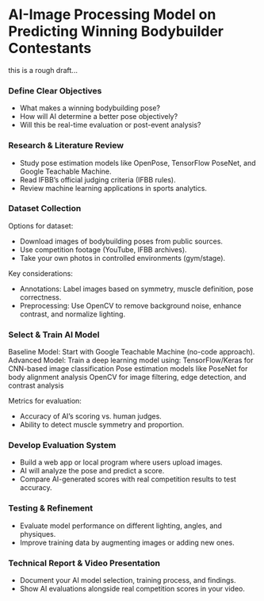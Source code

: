 # AI-Image Processing Model on Predicting Winning Bodybuilder Contestants 

this is a rough draft...

### Define Clear Objectives
- What makes a winning bodybuilding pose?
- How will AI determine a better pose objectively?
- Will this be real-time evaluation or post-event analysis?
### Research & Literature Review
- Study pose estimation models like OpenPose, TensorFlow PoseNet, and Google Teachable Machine.
- Read IFBB’s official judging criteria (IFBB rules).
- Review machine learning applications in sports analytics.
### Dataset Collection
Options for dataset:
- Download images of bodybuilding poses from public sources.
- Use competition footage (YouTube, IFBB archives).
- Take your own photos in controlled environments (gym/stage).

Key considerations:
- Annotations: Label images based on symmetry, muscle definition, pose correctness.
- Preprocessing: Use OpenCV to remove background noise, enhance contrast, and normalize lighting.
### Select & Train AI Model
Baseline Model: Start with Google Teachable Machine (no-code approach).
Advanced Model: Train a deep learning model using:
TensorFlow/Keras for CNN-based image classification
Pose estimation models like PoseNet for body alignment analysis
OpenCV for image filtering, edge detection, and contrast analysis

Metrics for evaluation:
- Accuracy of AI’s scoring vs. human judges.
- Ability to detect muscle symmetry and proportion.
### Develop Evaluation System
- Build a web app or local program where users upload images.
- AI will analyze the pose and predict a score.
- Compare AI-generated scores with real competition results to test accuracy.
### Testing & Refinement
- Evaluate model performance on different lighting, angles, and physiques.
- Improve training data by augmenting images or adding new ones.
### Technical Report & Video Presentation
- Document your AI model selection, training process, and findings.
- Show AI evaluations alongside real competition scores in your video.
